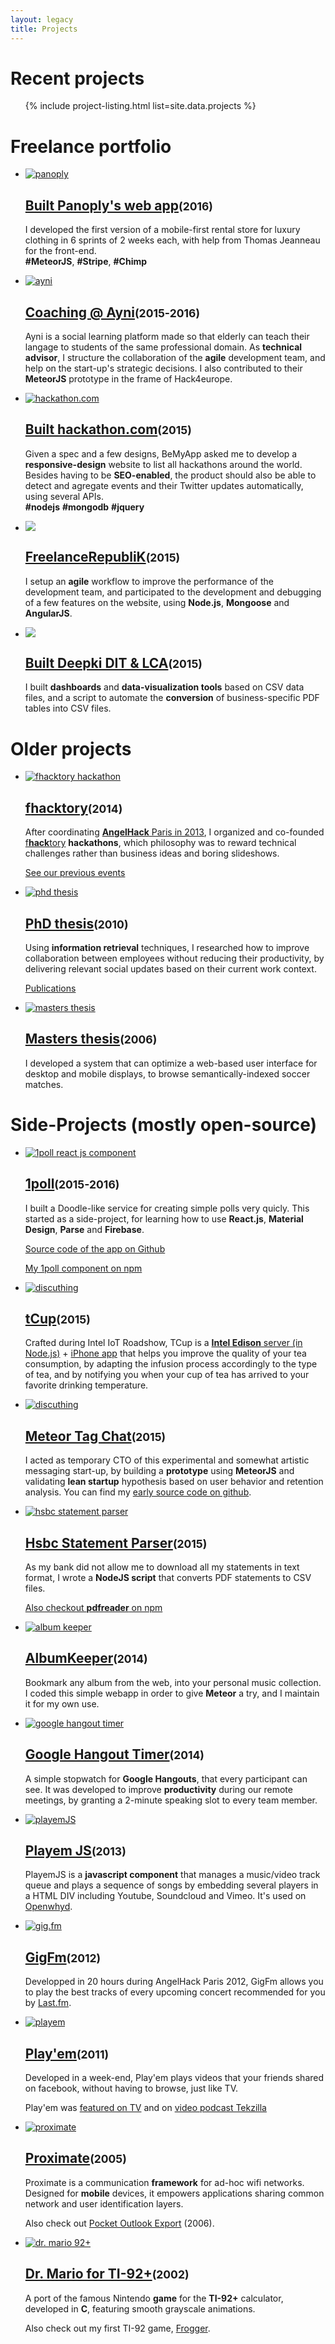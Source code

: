 ```yaml
---
layout: legacy
title: Projects
---
```


<h1>Recent projects</h1>

<ul class="items thumbs">

  <!-- listed from _data/projects.yaml -->
  {% include project-listing.html list=site.data.projects %}

</ul>

<div class="clear"></div>

<h1>Freelance portfolio</h1>

<ul class="items thumbs">

  <li class="project">
    <a class="screenshot" href="http://panoplycity.com" target="_blank">
      <img src="/img/prj_panoply.jpg" alt="panoply">
    </a>
    <h2><a href="http://panoplycity.com" target="_blank">Built Panoply's web app</a><small>(2016)</small></h2>
    <p>I developed the first version of a mobile-first rental store for luxury clothing in 6 sprints of 2 weeks each, with help from Thomas Jeanneau for the front-end.<br><b>#MeteorJS</b>, <b>#Stripe</b>, <b>#Chimp</b></p>
  </li>

  <li class="project">
    <a class="screenshot" href="http://ayni.in" target="_blank">
      <img src="/img/prj_ayni.jpg" alt="ayni">
    </a>
    <h2><a href="http://ayni.in" target="_blank">Coaching @ Ayni</a><small>(2015-2016)</small></h2>
    <p>Ayni is a social learning platform made so that elderly can teach their langage to students of the same professional domain. As <b>technical advisor</b>, I structure the collaboration of the <b>agile</b> development team, and help on the start-up's strategic decisions. I also contributed to their <b>MeteorJS</b> prototype in the frame of Hack4europe.</p>
  </li>

  <li class="project">
    <a class="screenshot" href="http://hackathon.com" target="_blank">
      <img src="/img/prj_hackathon-com.jpg" alt="hackathon.com">
    </a>
    <h2><a href="http://hackathon.com" target="_blank">Built hackathon.com</a><small>(2015)</small></h2>
    <p>Given a spec and a few designs, BeMyApp asked me to develop a <b>responsive-design</b> website to list all hackathons around the world. Besides having to be <b>SEO-enabled</b>, the product should also be able to detect and agregate events and their Twitter updates automatically, using several APIs.<br><b>#nodejs</b> <b>#mongodb</b> <b>#jquery</b></p>
  </li>

  <li class="project">
    <a class="screenshot" href="http://freelancerepublik.com/" target="_blank"><img src="/img/prj_frk.jpg"></a>
    <h2><a href="http://freelancerepublik.com/" target="_blank">FreelanceRepubliK</a><small>(2015)</small></h2>
    <p>I setup an <b>agile</b> workflow to improve the performance of the development team, and participated to the development and debugging of a few features on the website, using <b>Node.js</b>, <b>Mongoose</b> and <b>AngularJS</b>.</p>
  </li>

  <li class="project">
    <a class="screenshot" href="http://lca.deepki.com/" target="_blank">
      <!--<div><div>No image yet</div></div>-->
      <img src="/img/prj_deepki.png">
    </a>
    <h2><a href="http://lca.deepki.com/" target="_blank">Built Deepki DIT &amp; LCA</a><small>(2015)</small></h2>
    <p>I built <b>dashboards</b> and <b>data-visualization tools</b> based on CSV data files, and a script to automate the <b>conversion</b> of business-specific PDF tables into CSV files.</p>
  </li>

</ul>

<div class="clear"></div>

<h1>Older projects</h1>

<ul class="items thumbs">

  <li class="project">
    <a class="screenshot" href="http://www.fhacktory.com/" target="_blank">
      <img src="/img/prj_fhacktory.jpg" alt="fhacktory hackathon">
    </a>
    <h2><a href="http://www.fhacktory.com/" target="_blank">f<strong>hack</strong>tory</a><small>(2014)</small></h2>
    <p>After coordinating <a href="http://www.hackathon.io/angelhack18"><b>AngelHack</b> Paris in 2013</a>, I organized and co-founded <a href="http://www.fhacktory.com/">f<strong>hack</strong>tory</a> <b>hackathons</b>,
      which philosophy was to reward technical challenges rather than business ideas and boring
      slideshows.</p>
    <p><a href="http://www.maddyness.com/tag/fhacktory/" target="_blank">
      <span class="maddyness">See our previous events</span></a>
    </p>
  </li>

  <li class="project">
    <a class="screenshot" href="https://docs.google.com/leaf?id=0B6p16in14iyYZTI0OGE0NzUtOTMyZi00Y2ZhLWI5MzYtYWMwZWU5OTY2ZTRi&amp;hl=en" target="_blank">
      <img src="/img/prj_thesis.png" alt="phd thesis">
    </a>
    <h2><a href="https://docs.google.com/leaf?id=0B6p16in14iyYZTI0OGE0NzUtOTMyZi00Y2ZhLWI5MzYtYWMwZWU5OTY2ZTRi&amp;hl=en" target="_blank">PhD thesis</a><small>(2010)</small></h2>
    <p>Using <b>information retrieval</b> techniques, I researched how to improve collaboration between employees without reducing their productivity, by delivering relevant social updates based on their current work context.</p>
    <p><a href="http://liris.cnrs.fr/publis/?mode=liste&amp;author=2771&amp;order=a" target="_blank">
      <span class="liris">Publications</span></a>
    </p>
  </li>
  <li class="project">
    <a class="screenshot" href="https://docs.google.com/viewer?a=v&amp;pid=explorer&amp;chrome=true&amp;srcid=0B6p16in14iyYMzk4YmM3NzAtZTY4MC00ZTg4LWJkNWYtZThlYTEzZmY5OTMx&amp;hl=en_US" target="_blank">
      <img src="/img/prj_qut.jpg" alt="masters thesis">
    </a>
    <h2><a href="https://docs.google.com/viewer?a=v&amp;pid=explorer&amp;chrome=true&amp;srcid=0B6p16in14iyYMzk4YmM3NzAtZTY4MC00ZTg4LWJkNWYtZThlYTEzZmY5OTMx&amp;hl=en_US" target="_blank">Masters thesis</a><small>(2006)</small></h2>
    <p>I developed a system that can optimize a web-based user interface for desktop and mobile displays, to browse semantically-indexed soccer matches.</p>
  </li>
</ul>
<div class="clear"></div>

<h1>Side-Projects (mostly open-source)</h1>

<ul class="items thumbs">

  <li class="project">
    <a class="screenshot" href="https://adrienjoly.com/1poll" target="_blank">
      <img src="/img/prj_1poll.jpg" alt="1poll react js component">
    </a>
    <h2><a href="https://adrienjoly.com/1poll" target="_blank">1poll</a><small>(2015-2016)</small></h2>
    <p>I built a Doodle-like service for creating simple polls very quicly. This started as a side-project, for learning how to use <b>React.js</b>, <b>Material Design</b>, <b>Parse</b> and <b>Firebase</b>.</p>
    <p><a href="https://github.com/adrienjoly/1poll" target="_blank">
          <span class="github">Source code of the app on Github</span></a>
    </p>
    <p><a href="https://www.npmjs.com/package/react-1poll" target="_blank">
          <span class="npm">My 1poll component on npm</span></a>
    </p>
  </li>

  <!--
  <li class="project">
    <a class="screenshot" href="http://1task.org" target="_blank">
      <img src="/img/prj_1task.jpg" alt="1task todo list task management app">
    </a>
    <h2><a href="http://1task.org" target="_blank">1task</a><small>(2015)</small></h2>
    <p>I'm developing an alternative to Todo-list apps that blends <b>task-management</b> and <b>note-management</b> use cases, assists users in breaking down big tasks into smaller one, and allows infinite levels of hierarchy for organizing sub-tasks.
    <p><a href="https://tinyletter.com/productivity-tips" target="_blank">
          <span class="news">Subscribe to my productivity newsletter</span></a>
    </p>
  </li>
  -->

  <li class="project">
    <a class="screenshot" href="http://www.instructables.com/id/Intel-IoT-Roadshow-Paris-tCup/" target="_blank">
      <img src="/img/prj_tcup.jpg" alt="discuthing">
    </a>
    <h2><a href="http://www.instructables.com/id/Intel-IoT-Roadshow-Paris-tCup/" target="_blank">tCup</a><small>(2015)</small></h2>
    <p>Crafted during Intel IoT Roadshow, TCup is a <a href='https://github.com/adrienjoly/tcup-sensor'><b>Intel Edison</b> server (in Node.js)</a> + <a href='https://github.com/klefevre/TCup-iOS'>iPhone app</a> that helps you improve the quality of your tea consumption, by adapting the infusion process accordingly to the type of tea, and by notifying you when your cup of tea has arrived to your favorite drinking temperature.</p>
  </li>

  <li class="project">
    <a class="screenshot" href="https://github.com/adrienjoly/meteor-tag-chat" target="_blank">
      <img src="/img/prj_discuthing.png" alt="discuthing">
    </a>
    <h2><a href="https://github.com/adrienjoly/meteor-tag-chat" target="_blank">Meteor Tag Chat</a><small>(2015)</small></h2>
    <p>I acted as temporary CTO of this experimental and somewhat artistic messaging start-up, by building a <b>prototype</b> using <b>MeteorJS</b> and validating <b>lean startup</b> hypothesis based on user behavior and retention analysis. You can find my <a href="https://github.com/adrienjoly/meteor-tag-chat" target="_blank">early source code on github</a>.</p>
  </li>

  <li class="project">
    <a class="screenshot" href="https://github.com/adrienjoly/HsbcStatementParser" target="_blank">
      <img src="/img/prj_hsbc.png" alt="hsbc statement parser">
    </a>
    <h2><a href="https://github.com/adrienjoly/HsbcStatementParser" target="_blank">Hsbc Statement Parser</a><small>(2015)</small></h2>
    <p>As my bank did not allow me to download all my statements in text format, I wrote a <b>NodeJS script</b> that converts PDF statements to CSV files.</p>
    <p><a href="https://www.npmjs.com/package/pdfreader" target="_blank">
          <span class="npm">Also checkout <b>pdfreader</b> on npm</span></a>
    </p>
  </li>

  <li class="project">
    <a class="screenshot" href="https://github.com/adrienjoly/AlbumKeeper" target="_blank">
      <img src="/img/prj_albumkeeper.png" alt="album keeper">
    </a>
    <h2><a href="https://github.com/adrienjoly/AlbumKeeper" target="_blank">AlbumKeeper</a><small>(2014)</small></h2>
    <p>Bookmark any album from the web, into your personal music collection. I coded this simple webapp in order to give <b>Meteor</b> a try, and I maintain it for my own use.</p>
  </li>

  <li class="project">
    <a class="screenshot" href="http://hangout-timer-app.appspot.com/" target="_blank">
      <img src="/img/prj_hangouttimer.jpg" alt="google hangout timer">
    </a>
    <h2><a href="http://hangout-timer-app.appspot.com/" target="_blank">Google Hangout Timer</a><small>(2014)</small></h2>
    <p>A simple stopwatch for <b>Google Hangouts</b>, that every participant can see. It was developed to improve <b>productivity</b> during our remote meetings, by granting a 2-minute speaking slot to every team member.</p>
  </li>

  <li class="project">
    <a class="screenshot" href="https://github.com/adrienjoly/playemjs/" target="_blank">
      <img src="/img/prj_playemjs.png" alt="playemJS">
    </a>
    <h2><a href="https://github.com/adrienjoly/playemjs/" target="_blank">Playem JS</a><small>(2013)</small></h2>
    <p>PlayemJS is a <b>javascript component</b> that manages a music/video track queue and plays a sequence of songs by embedding several players in a HTML DIV including Youtube, Soundcloud and Vimeo. It's used on <a href="http://openwhyd.org/" target="_blank">Openwhyd</a>.</p>
  </li>

  <li class="project">
    <a class="screenshot" href="http://gigfm.herokuapp.com/" target="_blank">
      <img src="/img/prj_gigfm.jpg" alt="gig.fm">
    </a>
    <h2><a href="http://gigfm.herokuapp.com/" target="_blank">GigFm</a><small>(2012)</small></h2>
    <p>Developped in 20 hours during AngelHack Paris 2012, GigFm allows you to play the best tracks of every upcoming concert recommended for you by <a href="http://last.fm/" target="_blank">Last.fm</a>.</p>
  </li>

  <!--
  <li class="project">
    <a class="screenshot" href="http://www.whozzup.com/" target="_blank">
      <img src="/img/prj_whozzup.png" alt="whozzup">
    </a>
    <h2><a href="http://www.whozzup.com/" target="_blank">Whozzup</a><small>(2011)</small></h2>
    <p>Whozzup brings locals together by making them engage to fun activities whenever they they have some free time.</p>
    <p>This weekend project is abandoned.</p>
  </li>
  -->
  <!--
  <li class="project">
    <a class="screenshot" href="http://www.hearim.net/" target="_blank">
      <img src="/img/prj_heariam.jpg" alt="hear i am">
    </a>
    <h2><a href="http://www.hearim.net/" target="_blank">Hear I Am</a><small>(2011)</small></h2>
    <p>Hear I Am recommends local music lovers with similar interests, whenever you check-in to a place or event.</p>
    <p>This weekend project was <a href="http://techcrunch.com/2011/09/28/plan-your-next-trip-wins-foursquare-hackathon/" target="_blank">awarded three prizes</a> at <a href="http://fshackathon.appspot.com/team?team_key=ag1zfmZzaGFja2F0aG9ucgoLEgRUZWFtGAQM" target="_blank"><b>Foursquare</b> Hackathon.</a></p>
  </li>
  -->
  <li class="project">
    <a class="screenshot" href="https://adrienjoly.com/playem" target="_blank">
      <img src="/img/prj_playem.jpg" alt="playem">
    </a>
    <h2><a href="https://adrienjoly.com/playem" target="_blank">Play'em</a><small>(2011)</small></h2>
    <p>Developed in a week-end, Play'em plays videos that your friends shared on facebook, without having to browse, just like TV.</p>
    <p>Play'em was <a href="http://www.youtube.com/watch?v=TUo0Y32H3uw&amp;feature=player_detailpage#t=359s" target="_blank">featured on TV</a> and on <a href="http://www.youtube.com/watch?v=-HdAlW1Xy_g" target="_blank">video podcast Tekzilla</a></p>
  </li>

  <li class="project">
    <a class="screenshot" href="/proximate/index.html" target="_blank">
      <img src="/img/prj_proximate.png" alt="proximate">
    </a>
    <h2><a href="/proximate/index.html" target="_blank">Proximate</a><small>(2005)</small></h2>
    <p>Proximate is a communication <b>framework</b> for ad-hoc wifi networks. Designed for <b>mobile</b> devices, it empowers applications sharing common network and user identification layers.</p>
    <p>Also check out <a href="https://github.com/adrienjoly/poexport" target="_blank">Pocket Outlook Export</a> (2006).</p>
  </li>
  
  <li class="project">
    <a class="screenshot" href="http://www.ti-fr.com/?act=22&amp;gp=1&amp;at1=129&amp;af=68" target="_blank">
      <img src="/img/prj_drmario.png" alt="dr. mario 92+">
    </a>
    <h2><a href="http://www.ti-fr.com/?act=22&amp;gp=1&amp;at1=129&amp;af=68" target="_blank">Dr. Mario for TI-92+</a><small>(2002)</small></h2>
    <p>A port of the famous Nintendo <b>game</b> for the <b>TI-92+</b> calculator, developed in <b>C</b>, featuring smooth grayscale animations.</p>
    <p>Also check out my first TI-92 game, <a href="http://www.ti-fr.com/?act=22&amp;gp=1&amp;at1=134&amp;af=74" target="_blank">Frogger</a>.</p>
  </li>
</ul>
<div class="clear"></div>

<!--
<a class="button" href="https://www.getrevue.co/profile/aj-sideprojects?ref=adrienjoly_com_sideprojects" target="_blank">
  <span class="news"/>
  Receive my next side-projects by email (1 per week)
</a>
-->
